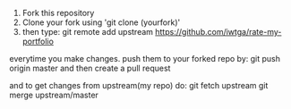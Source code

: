 1. Fork this repository
2. Clone your fork using 'git clone (yourfork)'
3. then type: git remote add upstream https://github.com/iwtga/rate-my-portfolio


everytime you make changes. push them to your forked repo by: git push origin master
and then create a pull request

and to get changes from upstream(my repo) do:
git fetch upstream
git merge upstream/master
